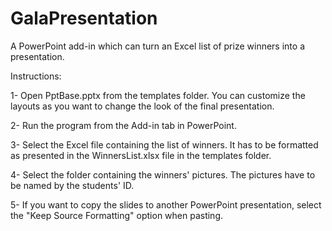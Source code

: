 # GalaPresentation

A PowerPoint add-in which can turn an Excel list of prize winners into a presentation.

Instructions:

1- Open PptBase.pptx from the templates folder. You can customize the layouts as you want to change the look of the final presentation.

2- Run the program from the Add-in tab in PowerPoint.

3- Select the Excel file containing the list of winners. It has to be formatted as presented in the WinnersList.xlsx file in the templates folder.

4- Select the folder containing the winners' pictures. The pictures have to be named by the students' ID.

5- If you want to copy the slides to another PowerPoint presentation, select the "Keep Source Formatting" option when pasting.
